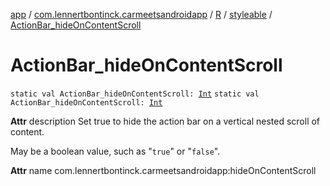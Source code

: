 [app](../../../index.md) / [com.lennertbontinck.carmeetsandroidapp](../../index.md) / [R](../index.md) / [styleable](index.md) / [ActionBar_hideOnContentScroll](./-action-bar_hide-on-content-scroll.md)

# ActionBar_hideOnContentScroll

`static val ActionBar_hideOnContentScroll: `[`Int`](https://kotlinlang.org/api/latest/jvm/stdlib/kotlin/-int/index.html)
`static val ActionBar_hideOnContentScroll: `[`Int`](https://kotlinlang.org/api/latest/jvm/stdlib/kotlin/-int/index.html)

**Attr**
description Set true to hide the action bar on a vertical nested scroll of content.

May be a boolean value, such as "`true`" or "`false`".

**Attr**
name com.lennertbontinck.carmeetsandroidapp:hideOnContentScroll

